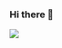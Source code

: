 ### Hi there 👋

![](https://blush.design/api/download?shareUri=BMkw0D9pM&s=0~ffdbb4&bg=ffffff&w=300&h=300&fm=png)

<!--
**zhangziang/zhangziang** is a ✨ _special_ ✨ repository because its `README.md` (this file) appears on your GitHub profile.

Here are some ideas to get you started:

- 🔭 I’m currently working on ...
- 🌱 I’m currently learning ...
- 👯 I’m looking to collaborate on ...
- 🤔 I’m looking for help with ...
- 💬 Ask me about ...
- 📫 How to reach me: ...
- 😄 Pronouns: ...
- ⚡ Fun fact: ...
-->
